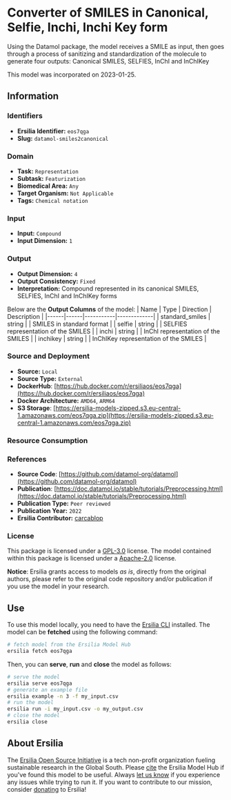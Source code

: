 # Converter of SMILES in Canonical, Selfie, Inchi, Inchi Key form

Using the Datamol package, the model receives a SMILE as input, then goes through a process of sanitizing and standardization of the molecule to generate four outputs: Canonical SMILES, SELFIES, InChI and InChIKey

This model was incorporated on 2023-01-25.

## Information
### Identifiers
- **Ersilia Identifier:** `eos7qga`
- **Slug:** `datamol-smiles2canonical`

### Domain
- **Task:** `Representation`
- **Subtask:** `Featurization`
- **Biomedical Area:** `Any`
- **Target Organism:** `Not Applicable`
- **Tags:** `Chemical notation`

### Input
- **Input:** `Compound`
- **Input Dimension:** `1`

### Output
- **Output Dimension:** `4`
- **Output Consistency:** `Fixed`
- **Interpretation:** Compound represented in its canonical SMILES, SELFIES, InChI and InChIKey forms

Below are the **Output Columns** of the model:
| Name | Type | Direction | Description |
|------|------|-----------|-------------|
| standard_smiles | string |  | SMILES in standard format |
| selfie | string |  | SELFIES representation of the SMILES |
| inchi | string |  | InChI representation of the SMILES |
| inchikey | string |  | InChIKey representation of the SMILES |


### Source and Deployment
- **Source:** `Local`
- **Source Type:** `External`
- **DockerHub**: [https://hub.docker.com/r/ersiliaos/eos7qga](https://hub.docker.com/r/ersiliaos/eos7qga)
- **Docker Architecture:** `AMD64`, `ARM64`
- **S3 Storage**: [https://ersilia-models-zipped.s3.eu-central-1.amazonaws.com/eos7qga.zip](https://ersilia-models-zipped.s3.eu-central-1.amazonaws.com/eos7qga.zip)

### Resource Consumption


### References
- **Source Code**: [https://github.com/datamol-org/datamol](https://github.com/datamol-org/datamol)
- **Publication**: [https://doc.datamol.io/stable/tutorials/Preprocessing.html](https://doc.datamol.io/stable/tutorials/Preprocessing.html)
- **Publication Type:** `Peer reviewed`
- **Publication Year:** `2022`
- **Ersilia Contributor:** [carcablop](https://github.com/carcablop)

### License
This package is licensed under a [GPL-3.0](https://github.com/ersilia-os/ersilia/blob/master/LICENSE) license. The model contained within this package is licensed under a [Apache-2.0](LICENSE) license.

**Notice**: Ersilia grants access to models _as is_, directly from the original authors, please refer to the original code repository and/or publication if you use the model in your research.


## Use
To use this model locally, you need to have the [Ersilia CLI](https://github.com/ersilia-os/ersilia) installed.
The model can be **fetched** using the following command:
```bash
# fetch model from the Ersilia Model Hub
ersilia fetch eos7qga
```
Then, you can **serve**, **run** and **close** the model as follows:
```bash
# serve the model
ersilia serve eos7qga
# generate an example file
ersilia example -n 3 -f my_input.csv
# run the model
ersilia run -i my_input.csv -o my_output.csv
# close the model
ersilia close
```

## About Ersilia
The [Ersilia Open Source Initiative](https://ersilia.io) is a tech non-profit organization fueling sustainable research in the Global South.
Please [cite](https://github.com/ersilia-os/ersilia/blob/master/CITATION.cff) the Ersilia Model Hub if you've found this model to be useful. Always [let us know](https://github.com/ersilia-os/ersilia/issues) if you experience any issues while trying to run it.
If you want to contribute to our mission, consider [donating](https://www.ersilia.io/donate) to Ersilia!
